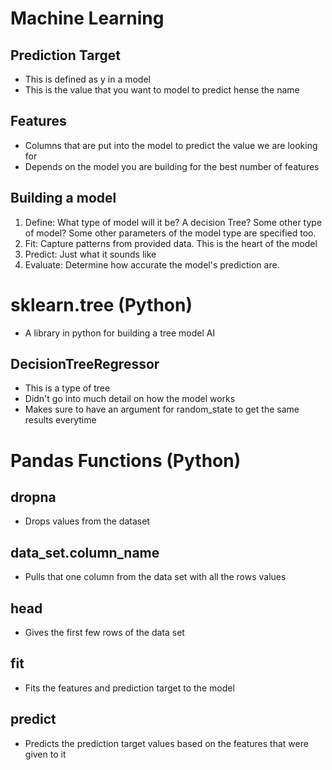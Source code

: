 # Machine Learning

## Prediction Target
- This is defined as y in a model
- This is the value that you want to model to predict hense the name

## Features
- Columns that are put into the model to predict the value we are looking for
- Depends on the model you are building for the best number of features

## Building a model
1. Define: What type of model will it be? A decision Tree? Some other type of model? Some other parameters of the model type are specified too.
2. Fit: Capture patterns from provided data. This is the heart of the model
3. Predict: Just what it sounds like
4. Evaluate: Determine how accurate the model's prediction are.

# sklearn.tree (Python) 
- A library in python for building a tree model AI


## DecisionTreeRegressor
- This is a type of tree 
- Didn't go into much detail on how the model works
- Makes sure to have an argument for random_state to get the same results everytime


# Pandas Functions (Python)

## dropna
- Drops values from the dataset

## data_set.column_name
- Pulls that one column from the data set with all the rows values

## head
- Gives the first few rows of the data set

## fit
- Fits the features and prediction target to the model

## predict
- Predicts the prediction target values based on the features that were given to it
